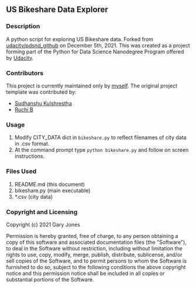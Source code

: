 ## US Bikeshare Data Explorer
### Description
A python script for exploring US Bikeshare data. Forked from [udacity/pdsnd_github](https://github.com/udacity/pdsnd_github.git) on December 5th, 2021. This was created as a project forming part of the Python for Data Science Nanodegree Program offered by [Udacity](https://www.udacity.com/).

### Contributors
This project is currently maintained only by [myself](https://github.com/gwejones). The original project template was contributed by:

- [Sudhanshu Kulshrestha](https://github.com/SudKul)
- [Ruchi B](https://github.com/rbUdacProjects)

### Usage
1. Modify CITY_DATA dict in `bikeshare.py` to reflect filenames of city data in .csv format.
1. At the command prompt type `python bikeshare.py` and follow on screen instructions.

### Files Used
1. README.md (this document)
1. bikeshare.py (main executable)
2. \*.csv (city data)

### Copyright and Licensing

Copyright (c) 2021 Gary Jones

Permission is hereby granted, free of charge, to any person obtaining a copy of this software and associated documentation files (the "Software"), to deal in the Software without restriction, including without limitation the rights to use, copy, modify, merge, publish, distribute, sublicense, and/or sell copies of the Software, and to permit persons to whom the Software is furnished to do so, subject to the following conditions the above copyright notice and this permission notice shall be included in all copies or substantial portions of the Software.
